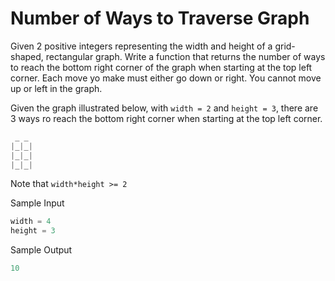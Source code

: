 # Number of Ways to Traverse Graph

Given 2 positive integers representing the width and height of a grid-shaped, rectangular graph. Write a function that returns the number of ways to reach the bottom right corner of the graph when starting at the top left corner. Each move yo make must either go down or right. You cannot move up or left in the graph.

Given the graph illustrated below, with `width = 2` and `height = 3`, there are 3 ways ro reach the bottom right corner when starting at the top left corner.

```go
 _ _
|_|_|
|_|_|
|_|_|
```

Note that `width*height >= 2`

Sample Input

```go
width = 4
height = 3
```

Sample Output

```go
10
```
